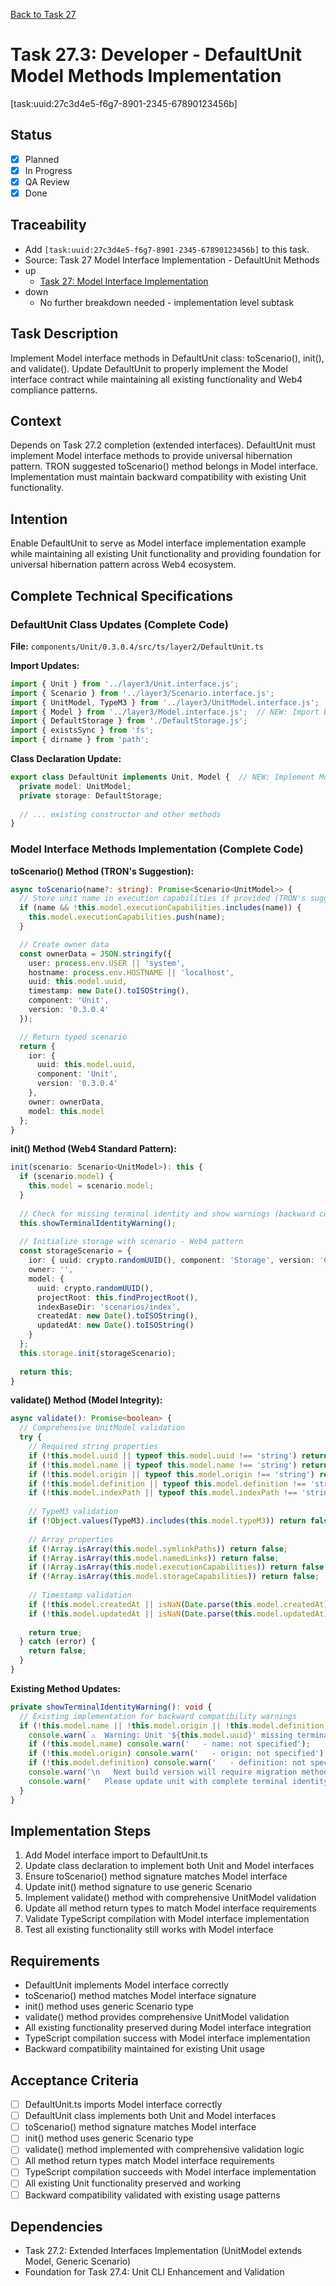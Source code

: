 [Back to Task 27](./task-27-model-interface-implementation.md)

# Task 27.3: Developer - DefaultUnit Model Methods Implementation
[task:uuid:27c3d4e5-f6g7-8901-2345-67890123456b]

## Status
- [x] Planned
- [x] In Progress
- [x] QA Review
- [x] Done

## Traceability
- Add `[task:uuid:27c3d4e5-f6g7-8901-2345-67890123456b]` to this task.
- Source: Task 27 Model Interface Implementation - DefaultUnit Methods
- up
  - [Task 27: Model Interface Implementation](./task-27-model-interface-implementation.md)
- down
  - No further breakdown needed - implementation level subtask

## Task Description
Implement Model interface methods in DefaultUnit class: toScenario(), init(), and validate(). Update DefaultUnit to properly implement the Model interface contract while maintaining all existing functionality and Web4 compliance patterns.

## Context
Depends on Task 27.2 completion (extended interfaces). DefaultUnit must implement Model interface methods to provide universal hibernation pattern. TRON suggested toScenario() method belongs in Model interface. Implementation must maintain backward compatibility with existing Unit functionality.

## Intention
Enable DefaultUnit to serve as Model interface implementation example while maintaining all existing Unit functionality and providing foundation for universal hibernation pattern across Web4 ecosystem.

## Complete Technical Specifications

### DefaultUnit Class Updates (Complete Code)
**File:** `components/Unit/0.3.0.4/src/ts/layer2/DefaultUnit.ts`

**Import Updates:**
```typescript
import { Unit } from '../layer3/Unit.interface.js';
import { Scenario } from '../layer3/Scenario.interface.js';
import { UnitModel, TypeM3 } from '../layer3/UnitModel.interface.js';
import { Model } from '../layer3/Model.interface.js';  // NEW: Import base Model
import { DefaultStorage } from './DefaultStorage.js';
import { existsSync } from 'fs';
import { dirname } from 'path';
```

**Class Declaration Update:**
```typescript
export class DefaultUnit implements Unit, Model {  // NEW: Implement Model interface
  private model: UnitModel;
  private storage: DefaultStorage;
  
  // ... existing constructor and other methods
}
```

### Model Interface Methods Implementation (Complete Code)

**toScenario() Method (TRON's Suggestion):**
```typescript
async toScenario(name?: string): Promise<Scenario<UnitModel>> {
  // Store unit name in execution capabilities if provided (TRON's suggestion integration)
  if (name && !this.model.executionCapabilities.includes(name)) {
    this.model.executionCapabilities.push(name);
  }

  // Create owner data
  const ownerData = JSON.stringify({
    user: process.env.USER || 'system',
    hostname: process.env.HOSTNAME || 'localhost',
    uuid: this.model.uuid,
    timestamp: new Date().toISOString(),
    component: 'Unit',
    version: '0.3.0.4'
  });

  // Return typed scenario
  return {
    ior: {
      uuid: this.model.uuid,
      component: 'Unit',
      version: '0.3.0.4'
    },
    owner: ownerData,
    model: this.model
  };
}
```

**init() Method (Web4 Standard Pattern):**
```typescript
init(scenario: Scenario<UnitModel>): this {
  if (scenario.model) {
    this.model = scenario.model;
  }
  
  // Check for missing terminal identity and show warnings (backward compatibility)
  this.showTerminalIdentityWarning();
  
  // Initialize storage with scenario - Web4 pattern
  const storageScenario = {
    ior: { uuid: crypto.randomUUID(), component: 'Storage', version: '0.3.0.4' },
    owner: '',
    model: { 
      uuid: crypto.randomUUID(), 
      projectRoot: this.findProjectRoot(), 
      indexBaseDir: 'scenarios/index', 
      createdAt: new Date().toISOString(), 
      updatedAt: new Date().toISOString() 
    }
  };
  this.storage.init(storageScenario);
  
  return this;
}
```

**validate() Method (Model Integrity):**
```typescript
async validate(): Promise<boolean> {
  // Comprehensive UnitModel validation
  try {
    // Required string properties
    if (!this.model.uuid || typeof this.model.uuid !== 'string') return false;
    if (!this.model.name || typeof this.model.name !== 'string') return false;
    if (!this.model.origin || typeof this.model.origin !== 'string') return false;
    if (!this.model.definition || typeof this.model.definition !== 'string') return false;
    if (!this.model.indexPath || typeof this.model.indexPath !== 'string') return false;
    
    // TypeM3 validation
    if (!Object.values(TypeM3).includes(this.model.typeM3)) return false;
    
    // Array properties
    if (!Array.isArray(this.model.symlinkPaths)) return false;
    if (!Array.isArray(this.model.namedLinks)) return false;
    if (!Array.isArray(this.model.executionCapabilities)) return false;
    if (!Array.isArray(this.model.storageCapabilities)) return false;
    
    // Timestamp validation
    if (!this.model.createdAt || isNaN(Date.parse(this.model.createdAt))) return false;
    if (!this.model.updatedAt || isNaN(Date.parse(this.model.updatedAt))) return false;
    
    return true;
  } catch (error) {
    return false;
  }
}
```

**Existing Method Updates:**
```typescript
private showTerminalIdentityWarning(): void {
  // Existing implementation for backward compatibility warnings
  if (!this.model.name || !this.model.origin || !this.model.definition) {
    console.warn(`⚠️  Warning: Unit '${this.model.uuid}' missing terminal identity information:\n`);
    if (!this.model.name) console.warn('   - name: not specified');
    if (!this.model.origin) console.warn('   - origin: not specified');
    if (!this.model.definition) console.warn('   - definition: not specified');
    console.warn('\n   Next build version will require migration method for missing model info.');
    console.warn('   Please update unit with complete terminal identity (uni-t) attributes.');
  }
}
```

## Implementation Steps
1. Add Model interface import to DefaultUnit.ts
2. Update class declaration to implement both Unit and Model interfaces
3. Ensure toScenario() method signature matches Model interface
4. Update init() method signature to use generic Scenario<UnitModel>
5. Implement validate() method with comprehensive UnitModel validation
6. Update all method return types to match Model interface requirements
7. Validate TypeScript compilation with Model interface implementation
8. Test all existing functionality still works with Model interface

## Requirements
- DefaultUnit implements Model interface correctly
- toScenario() method matches Model interface signature
- init() method uses generic Scenario<UnitModel> type
- validate() method provides comprehensive UnitModel validation
- All existing functionality preserved during Model interface integration
- TypeScript compilation success with Model interface implementation
- Backward compatibility maintained for existing Unit usage

## Acceptance Criteria
- [ ] DefaultUnit.ts imports Model interface correctly
- [ ] DefaultUnit class implements both Unit and Model interfaces
- [ ] toScenario() method signature matches Model interface
- [ ] init() method uses generic Scenario<UnitModel> type
- [ ] validate() method implemented with comprehensive validation logic
- [ ] All method return types match Model interface requirements
- [ ] TypeScript compilation succeeds with Model interface implementation
- [ ] All existing Unit functionality preserved and working
- [ ] Backward compatibility validated with existing usage patterns

## Dependencies
- Task 27.2: Extended Interfaces Implementation (UnitModel extends Model, Generic Scenario)
- Foundation for Task 27.4: Unit CLI Enhancement and Validation